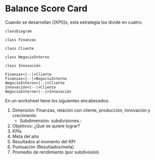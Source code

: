 # Balance Score Card

Cuando se desarrollan [[KPI]]s, esta estrategia los divide en cuatro:

```mermaid
classDiagram

class Finanzas

class Cliente

class NegocioInterno

class Innovación

Finanzas<|--|>Cliente
Finanzas<|--|>NegocioInterno
NegocioInterno<|--|>Cliente
Innovación<|--|>Cliente
NegocioInterno<|--|>Innovación

```

En un worksheet tiene los siguientes encabezados: 
1. Dimensión: Finanzas, relación con cliente, producción, innovación y crecimiento
	- Subdimensión: subdivisiones.:
2. Objetivos: ¿Qué se quiere lograr?
3. KPIs
4. Meta del año
5. Resultados al momento del KPI
6. Puntuación (Resultados/meta)
7. Promedio de rendimiento (por subdivisión)